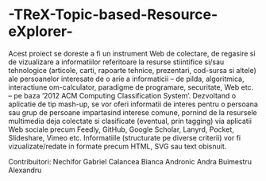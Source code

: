 # -TReX-Topic-based-Resource-eXplorer-
Acest proiect se doreste a fi un instrument Web de colectare, de regasire si de vizualizare a informatiilor referitoare la resurse stiintifice si/sau tehnologice (articole, carti, rapoarte tehnice, prezentari, cod-sursa si altele) ale persoanelor interesate de o arie a informaticii – de pilda, algoritmica, interactiune om-calculator, paradigme de programare, securitate, Web etc. – pe baza ‘2012 ACM Computing Classification System’. Dezvoltand o aplicatie de tip mash-up, se vor oferi informatii de interes pentru o persoana sau grup de persoane impartasind interese comune, pornind de la resursele multimedia deja colectate si clasificate (eventual, prin tagging) via aplicatii Web sociale precum Feedly, GitHub, Google Scholar, Lanyrd, Pocket, Slideshare, Vimeo etc. Informatiile (structurate pe diverse criterii) vor fi vizualizate/redate in formate precum HTML, SVG sau text obisnuit. 

Contribuitori: Nechifor Gabriel
               Calancea Bianca
               Andronic Andra
               Buimestru Alexandru
